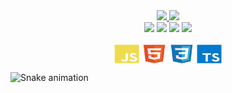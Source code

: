 
<div align="center">
    <a href="https://github.com/richardfariax">
     <img height="160em" src="https://github-readme-stats.vercel.app/api?username=richardfariax&rank_icon=github&show_icons=true&theme=radical&include_all_commits=true&count_private=true"/> 
     <img height="160em" src="https://github-readme-stats.vercel.app/api/top-langs/?username=richardfariax&layout=compact&langs_count=7&theme=radical"/> 
 <br>
<div align="center"> 
    <a href = "mailto:richardfariax@gmail.com"><img src="https://img.shields.io/badge/-gmail-%23333?style=for-the-badge&logo=gmail&logoColor=white%22%20target=%22_blank"></a>
    <a href="https://www.linkedin.com/in/richardfariasss/" target="_blank"><img src="https://img.shields.io/badge/-linkedin-%23333?style=for-the-badge&logo=linkedin&logoColor=white%22%20target=%22_blank" target="_blank"></a>
    <a href="https://www.instagram.com/richardfariasss/" target="_blank"><img src="https://img.shields.io/badge/-instagram-%23333?style=for-the-badge&logo=Instagram&logoColor=white%22%20target=%22_blank" target="_blank"></a>
    <a href="https://wa.me/5548999950720?" target="_blank"><img src="https://img.shields.io/badge/-whatsapp-%23333?style=for-the-badge&logo=whatsapp&logoColor=white%22%20target=%22_blank" target="_blank"></a>  
</div>
</div>
 <div style="display: inline_block" align="center"><br>
    <img align="center" alt="Richard-Js" height="30" width="40" src="https://raw.githubusercontent.com/devicons/devicon/master/icons/javascript/javascript-plain.svg">
    <img align="center" alt="Richard-HTML" height="30" width="40" src="https://raw.githubusercontent.com/devicons/devicon/master/icons/html5/html5-original.svg">
    <img align="center" alt="Richard-CSS" height="30" width="40" src="https://raw.githubusercontent.com/devicons/devicon/master/icons/css3/css3-original.svg">
    <img align="center" alt="Richard-Python" height="30" width="40" src="https://raw.githubusercontent.com/devicons/devicon/master/icons/typescript/typescript-original.svg">
</div>
</div>

  ![Snake animation](https://github.com/incubusdev/Incubusdev/blob/output/github-contribution-grid-snake.svg)
  <div>
</div><br/> 
